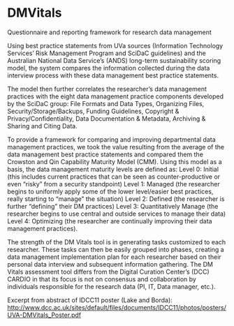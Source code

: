 # DMVitals
Questionnaire and reporting framework for research data management

Using best practice statements from UVa  sources (Information Technology Services’ Risk Management Program and SciDaC guidelines) and the Australian National Data Service’s (ANDS) long-term sustainability scoring model, the system compares the information collected during 
the data interview process with these data management best practice statements. 

The model then further correlates the researcher’s data management practices with the eight data management practice components developed by the SciDaC group: File Formats and Data Types, Organizing Files, Security/Storage/Backups, Funding Guidelines, Copyright 
& Privacy/Confidentiality, Data Documentation & Metadata, Archiving & Sharing and Citing Data. 

To provide a framework for comparing and improving departmental data management practices, we took the value resulting from the average of the data management best practice statements and compared them the Crowston and Qin Capability Maturity Model (CMM). Using this model as a basis, the data management maturity levels are defined as: 
Level 0: Initial (this includes current practices that can be seen as counter-productive or even “risky” from a security standpoint) Level 1: Managed (the researcher begins to uniformly apply some of the lower level/easier best practices, really starting to “manage” the situation)
Level 2: Defined (the researcher is further “defining” their DM practices) 
Level 3: Quantitatively Manage (the researcher begins to use central and outside services to manage their data)
Level 4: Optimizing (the researcher are continually improving their data management practices).

The strength of the DM Vitals tool is in generating tasks customized to each researcher. These tasks can then be easily 
grouped into phases, creating a data management implementation plan for each researcher based on their personal data interview and subsequent information gathering. The DM Vitals assessment tool differs from the Digital Curation Center’s (DCC) CARDIO in that its focus is not on consensus and collaboration by individuals responsible for the research data (PI, IT, Data manager, etc.). 

Excerpt from abstract of IDCC11 poster (Lake and Borda): http://www.dcc.ac.uk/sites/default/files/documents/IDCC11/photos/posters/UVA-DMVitals_Poster.pdf
